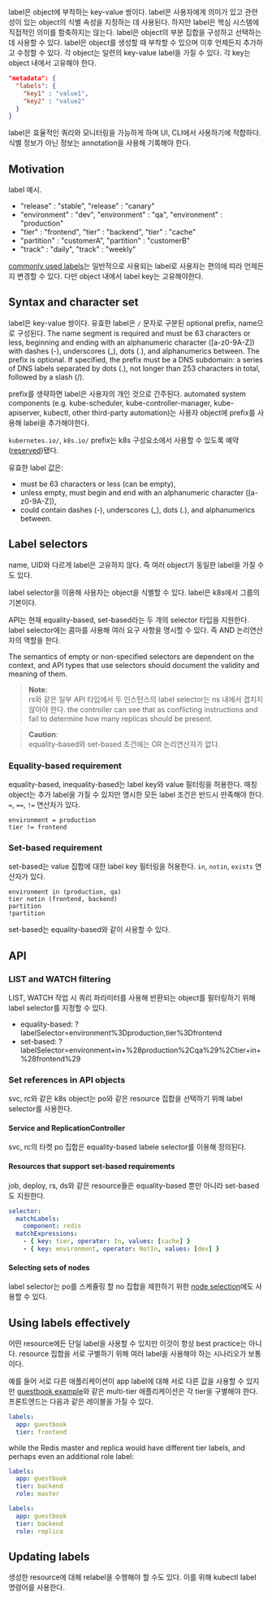 label은 object에 부착하는 key-value 쌍이다. label은 사용자에게 의미가 있고 관련성이 있는 object의 식별 속성을 지정하는 데 사용된다. 하지만 label은 핵심 시스템에 직접적인 의미를 함축하지는 않는다. label은 object의 부분 집합을 구성하고 선택하는 데 사용할 수 있다. label은 object를 생성할 때 부착할 수 있으며 이후 언제든지 추가하고 수정할 수 있다. 각 object는 일련의 key-value label을 가질 수 있다. 각 key는 object 내에서 고유해야 한다.
``` json
"metadata": {
  "labels": {
    "key1" : "value1",
    "key2" : "value2"
  }
}
```

label은 효율적인 쿼리와 모니터링을 가능하게 하며 UI, CLI에서 사용하기에 적합하다. 식별 정보가 아닌 정보는 annotation을 사용해 기록해야 한다.

## Motivation

label 예시.
- "release" : "stable", "release" : "canary"
- "environment" : "dev", "environment" : "qa", "environment" : "production"
- "tier" : "frontend", "tier" : "backend", "tier" : "cache"
- "partition" : "customerA", "partition" : "customerB"
- "track" : "daily", "track" : "weekly"

[commonly used labels](https://kubernetes.io/docs/concepts/overview/working-with-objects/common-labels/)는 일반적으로 사용되는 label로 사용자는 편의에 따라 언제든지 변경할 수 있다. 다만 object 내에서 label key는 고유해야한다.

## Syntax and character set
label은 key-value 쌍이다. 유효한 label은 `/` 문자로 구분된 optional prefix, name으로 구성된다. The name segment is required and must be 63 characters or less, beginning and ending with an alphanumeric character ([a-z0-9A-Z]) with dashes (-), underscores (_), dots (.), and alphanumerics between. The prefix is optional. If specified, the prefix must be a DNS subdomain: a series of DNS labels separated by dots (.), not longer than 253 characters in total, followed by a slash (/).

prefix를 생략하면 label은 사용자의 개인 것으로 간주된다. automated system components (e.g. kube-scheduler, kube-controller-manager, kube-apiserver, kubectl, other third-party automation)는 사용자 object에 prefix를 사용해 label을 추가해야한다.

`kubernetes.io/`, `k8s.io/` prefix는 k8s 구성요소에서 사용할 수 있도록 예약([reserved](https://kubernetes.io/docs/reference/labels-annotations-taints/))됐다.

유효한 label 값은:
- must be 63 characters or less (can be empty),
- unless empty, must begin and end with an alphanumeric character ([a-z0-9A-Z]),
- could contain dashes (-), underscores (_), dots (.), and alphanumerics between.

## Label selectors
name, UID와 다르게 label은 고유하지 않다. 즉 여러 object가 동일한 label을 가질 수도 있다.

label selector을 이용해 사용자는 object을 식별할 수 있다. label은 k8s에서 그룹의 기본이다.

API는 현재 equality-based, set-based라는 두 개의 selector 타입을 지원한다. label selector에는 콤마를 사용해 여러 요구 사항을 명시할 수 있다. 즉 AND 논리연산자의 역할을 한다.

The semantics of empty or non-specified selectors are dependent on the context, and API types that use selectors should document the validity and meaning of them.

> **Note**:  
> rs와 같은 일부 API 타입에서 두 인스턴스의 label selector는 ns 내에서 겹치지 않아야 한다. the controller can see that as conflicting instructions and fail to determine how many replicas should be present.

> **Caution**:  
> equality-based와 set-based 조건에는 OR 논리연산자가 없다.

### Equality-based requirement
equality-based, inequality-based는 label key와 value 필터링을 허용한다. 매칭 object는 추가 label을 가질 수 있지만 명시한 모든 label 조건은 반드시 만족해야 한다. `=`, `==`, `!=` 연산자가 있다.
```
environment = production
tier != frontend
```

### Set-based requirement
set-based는 value 집합에 대한 label key 필터링을 허용한다. `in`, `notin`, `exists` 연산자가 있다.
```
environment in (production, qa)
tier notin (frontend, backend)
partition
!partition
```

set-based는 equality-based와 같이 사용할 수 있다.

## API
### LIST and WATCH filtering
LIST, WATCH 작업 시 쿼리 파라미터를 사용해 반환되는 object를 필터링하기 위해 label selector를 지정할 수 있다.

- equality-based: ?labelSelector=environment%3Dproduction,tier%3Dfrontend
- set-based: ?labelSelector=environment+in+%28production%2Cqa%29%2Ctier+in+%28frontend%29

### Set references in API objects
svc, rc와 같은 k8s object는 po와 같은 resource 집합을 선택하기 위해 label selector를 사용한다.

#### Service and ReplicationController
svc, rc의 타켓 po 집합은 equality-based labele selector를 이용해 정의된다.

#### Resources that support set-based requirements
job, deploy, rs, ds와 같은 resource들은 equality-based 뿐만 아니라 set-based도 지원한다.
``` yaml
selector:
  matchLabels:
    component: redis
  matchExpressions:
    - { key: tier, operator: In, values: [cache] }
    - { key: environment, operator: NotIn, values: [dev] }
```

#### Selecting sets of nodes
label selector는 po를 스케쥴링 할 no 집합을 제한하기 위한 [node selection](https://kubernetes.io/docs/concepts/scheduling-eviction/assign-pod-node/)에도 사용할 수 있다.

## Using labels effectively
어떤 resource에든 단일 label을 사용할 수 있지만 이것이 항상 best practice는 아니다. resource 집합을 서로 구별하기 위해 여러 label을 사용해야 하는 시나리오가 보통이다.

예를 들어 서로 다른 애플리케이션이 app label에 대해 서로 다른 값을 사용할 수 있지만 [guestbook example](https://github.com/kubernetes/examples/tree/master/guestbook/)와 같은 multi-tier 애플리케이션은 각 tier을 구별해야 한다. 프론트엔드는 다음과 같은 레이블을 가질 수 있다.
``` yaml
labels:
  app: guestbook
  tier: frontend
```

while the Redis master and replica would have different tier labels, and perhaps even an additional role label:
``` yaml
labels:
  app: guestbook
  tier: backend
  role: master
```

``` yaml
labels:
  app: guestbook
  tier: backend
  role: replica
```

## Updating labels
생성한 resource에 대해 relabel을 수행해야 할 수도 있다. 이를 위해 kubectl label 명령어를 사용한다.